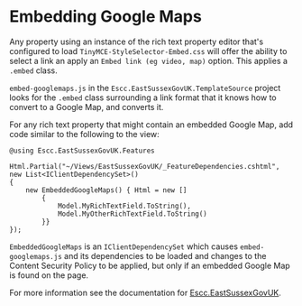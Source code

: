 # Embedding Google Maps

Any property using an instance of the rich text property editor that's configured to load `TinyMCE-StyleSelector-Embed.css` will offer the ability to select a link an apply an `Embed link (eg video, map)` option. This applies a `.embed` class. 

`embed-googlemaps.js` in the `Escc.EastSussexGovUK.TemplateSource` project looks for the `.embed` class surrounding a link format that it knows how to convert to a Google Map, and converts it.

For any rich text property that might contain an embedded Google Map, add code similar to the following to the view:

	@using Escc.EastSussexGovUK.Features

    Html.Partial("~/Views/EastSussexGovUK/_FeatureDependencies.cshtml", new List<IClientDependencySet>()
	{
		new EmbeddedGoogleMaps() { Html = new [] 
			{ 
				Model.MyRichTextField.ToString(), 
				Model.MyOtherRichTextField.ToString() 
			}}
	});

`EmbeddedGoogleMaps` is an `IClientDependencySet` which causes `embed-googlemaps.js` and its dependencies to be loaded and changes to the Content Security Policy to be applied, but only if an embedded Google Map is found on the page.

For more information see the documentation for [Escc.EastSussexGovUK](https://github.com/east-sussex-county-council/Escc.EastSussexGovUK).